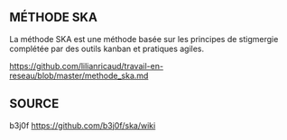 ## MÉTHODE SKA

La méthode SKA est une méthode basée sur les principes de stigmergie complétée par des outils kanban et pratiques agiles.


https://github.com/lilianricaud/travail-en-reseau/blob/master/methode_ska.md


## SOURCE
b3j0f https://github.com/b3j0f/ska/wiki
